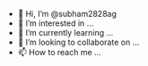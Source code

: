 - 👋 Hi, I’m @subham2828ag
- 👀 I’m interested in ...
- 🌱 I’m currently learning ...
- 💞️ I’m looking to collaborate on ...
- 📫 How to reach me ...

<!---
subham2828ag/subham2828ag is a ✨ special ✨ repository because its `README.md` (this file) appears on your GitHub profile.
You can click the Preview link to take a look at your changes.
--->
